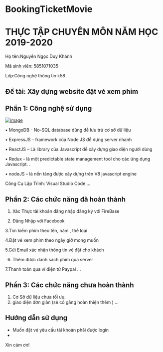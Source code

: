 # BookingTicketMovie

# THỰC TẬP CHUYÊN MÔN NĂM HỌC 2019-2020
Họ tên:Nguyễn Ngọc Duy Khánh

Mã sinh viên: 5851071035

Lớp:Công nghệ thông tin k58
## Đề tài: Xây dựng website đặt vé xem phim
## Phần 1: Công nghệ sử dụng

[
![image](https://user-images.githubusercontent.com/51994010/87897959-0dd1e580-ca77-11ea-9c24-cfb9309e4284.png)
](url)

•	MongoDB - No-SQL database dùng để lưu trử cơ sở dữ liệu

•	ExpressJS – framework của Node JS để dựng server nhanh

•	ReactJS – Là library của Javascript để xây dựng giao diện người dùng

•	Redux -  là một predictable state management tool cho các ứng dụng Javascript. .

•	nodeJS – là nền tảng được xây dựng trên V8 javascript engine

Công Cụ Lập Trình: Visual Studio Code
...
## Phần 2: Các chức năng đã hoàn thành
  1. Xác Thực tài khoản đăng nhập đăng ký với FireBase

  2. Đăng Nhập với Facebook

  3.Tìm kiếm phim theo tên, năm , thể loại

  4.Đặt vé xem phim theo ngày giờ mong muốn

  5.Gửi Email xác nhận thông tin vé đặt cho khách
	
6. Thêm được danh sách phim qua server

7.Thanh toán qua ví điện tử Paypal
...
## Phần 3: Các chức năng chưa hoàn thành
1. Cơ Sở dữ liệu chưa tối ưu.
2. giao diện đơn giản (sẻ cố gắng hoàn thiện thêm )
...
## Hướng dẫn sử dụng
- Muốn đặt vé yêu cầu tài khoản phải được login
-

Xin cám ơn!
